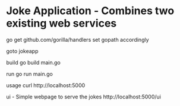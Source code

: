 # Joke Application - Combines two existing web services

go get github.com/gorilla/handlers
set gopath accordingly

goto jokeapp

build
go build main.go

run
go run main.go

usage
curl http://localhost:5000

ui - Simple webpage to serve the jokes
http://localhost:5000/ui

